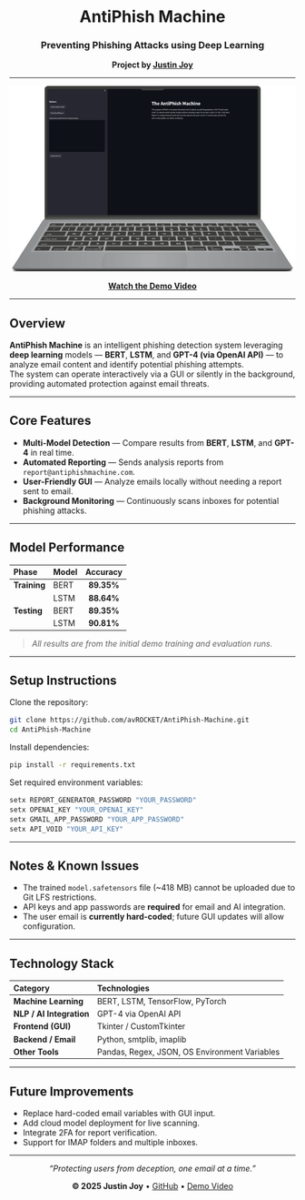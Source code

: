 <div align="center">

# AntiPhish Machine  
### Preventing Phishing Attacks using Deep Learning  
**Project by [Justin Joy](https://github.com/avROCKET)**  

---

[![Watch Demo](https://raw.githubusercontent.com/avROCKET/AntiPhish-Machine/refs/heads/main/Additional%20Resources/logo.png)](https://youtu.be/WruuAY21eGs "AntiPhish Demo")  

[**Watch the Demo Video**](https://youtu.be/WruuAY21eGs)

---

</div>

## Overview  
**AntiPhish Machine** is an intelligent phishing detection system leveraging **deep learning** models — **BERT**, **LSTM**, and **GPT-4 (via OpenAI API)** — to analyze email content and identify potential phishing attempts.  
The system can operate interactively via a GUI or silently in the background, providing automated protection against email threats.

---

## Core Features  

- **Multi-Model Detection** — Compare results from **BERT**, **LSTM**, and **GPT-4** in real time.  
- **Automated Reporting** — Sends analysis reports from `report@antiphishmachine.com`.  
- **User-Friendly GUI** — Analyze emails locally without needing a report sent to email.  
- **Background Monitoring** — Continuously scans inboxes for potential phishing attacks.  

---

## Model Performance  

| Phase | Model | Accuracy |
|:------|:-------|:----------:|
| **Training** | BERT | **89.35%** |
|  | LSTM | **88.64%** |
| **Testing** | BERT | **89.35%** |
|  | LSTM | **90.81%** |

> *All results are from the initial demo training and evaluation runs.*

---

## Setup Instructions  

Clone the repository:
```bash
git clone https://github.com/avROCKET/AntiPhish-Machine.git
cd AntiPhish-Machine
```

Install dependencies:
```bash
pip install -r requirements.txt
```

Set required environment variables:
```bash
setx REPORT_GENERATOR_PASSWORD "YOUR_PASSWORD"
setx OPENAI_KEY "YOUR_OPENAI_KEY"
setx GMAIL_APP_PASSWORD "YOUR_APP_PASSWORD"
setx API_VOID "YOUR_API_KEY"
```

---

## Notes & Known Issues  

- The trained `model.safetensors` file (~418 MB) cannot be uploaded due to Git LFS restrictions.  
- API keys and app passwords are **required** for email and AI integration.  
- The user email is **currently hard-coded**; future GUI updates will allow configuration.  

---

## Technology Stack  

| Category | Technologies |
|:----------|:--------------|
| **Machine Learning** | BERT, LSTM, TensorFlow, PyTorch |
| **NLP / AI Integration** | GPT-4 via OpenAI API |
| **Frontend (GUI)** | Tkinter / CustomTkinter |
| **Backend / Email** | Python, smtplib, imaplib |
| **Other Tools** | Pandas, Regex, JSON, OS Environment Variables |

---

## Future Improvements  

- Replace hard-coded email variables with GUI input.  
- Add cloud model deployment for live scanning.  
- Integrate 2FA for report verification.  
- Support for IMAP folders and multiple inboxes.  

---

<div align="center">
  
*“Protecting users from deception, one email at a time.”*  

**© 2025 Justin Joy** • [GitHub](https://github.com/avROCKET) • [Demo Video](https://youtu.be/WruuAY21eGs)

</div>

